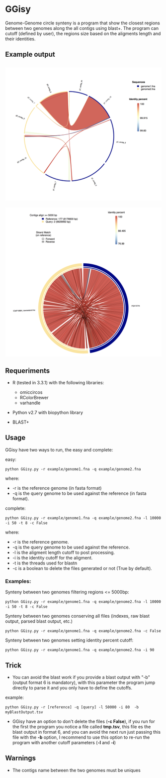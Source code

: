 # GGisy
Genome-Genome circle synteny is a program that show the closest regions between two genomes along the all contigs using blast+. The program can cutoff (defined by user), the regions size based on the aligments length and their identities.

## Example output

![](example/synteny1.png)
------
![](example/synteny2.png)

## Requeriments

* R (tested in 3.3.1) with the following libraries:
	* omiccircos
	* RColorBrewer
	* varhandle

* Python v2.7 with biopython library
* BLAST+

## Usage

GGisy have two ways to run, the easy and complete:

easy:

	python GGisy.py -r example/genome1.fna -q example/genome2.fna
	
where:

* -r is the reference genome (in fasta format)
* -q is the query genome to be used against the reference (in fasta format).

complete:

	python GGisy.py -r example/genome1.fna -q example/genome2.fna -l 10000 -i 50 -t 8 -c False
	
where:

* -r is the reference genome.
* -q is the query genome to be used against the reference.
* -l is the aligment length cutoff to post processing.
* -i is the identity cutoff for the aligment.
* -t is the threads used for blastn
* -c is a boolean to delete the files generated or not (True by default).

### Examples:

Synteny between two genomes filtering regions <= 5000bp:

	python GGisy.py -r example/genome1.fna -q example/genome2.fna -l 10000 -i 50 -t 8 -c False
	
Synteny between two genomes conserving all files (indexes, raw blast output, parsed blast output, etc.)

	python GGisy.py -r example/genome1.fna -q example/genome2.fna -c False

Synteny between two genomes setting identity percent cutoff:

	python GGisy.py -r example/genome1.fna -q example/genome2.fna -i 90


## Trick

* You can avoid the blast work if you provide a blast output with "-b" (output format 6 is mandatory), with this parameter the program jump directly to parse it and you only have to define the cutoffs.

example:
	
	python GGisy.py -r [reference] -q [query] -l 50000 -i 80  -b myBlastOutput.tsv

* GGisy have an option to don't delete the files (**-c False**), if you run for the first the program you notice a file called **tmp.tsv**, this file es the blast output in format 6, and you can avoid the next run just passing this file with the **-b** option, I recommend to use this option to re-run the program with another cutoff parameters (**-l** and **-i**)
	
## Warnings

* The contigs name between the two genomes must be uniques